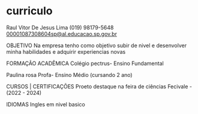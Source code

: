 # curriculo

Raul Vitor De Jesus Lima
(019) 98179-5648
00001087308604sp@al.educacao.sp.gov.br



OBJETIVO
Na empresa tenho como objetivo subir de nivel e desenvolver minha habilidades e adquirir experiencias novas 

FORMAÇÃO ACADÊMICA
Colégio pectrus- Ensino Fundamental

Paulina rosa Profa- Ensino Médio (cursando 2 ano)







CURSOS | CERTIFICAÇÕES
Proeto destaque na feira de ciências Fecivale - (2022 - 2024)

IDIOMAS
Ingles em nivel basico
